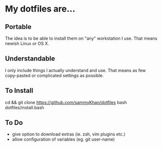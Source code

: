 # My dotfiles are...

## Portable
The idea is to be able to install them on "any" workstation I use. That means newish Linux or OS X.

## Understandable
I only include things I actually understand and use. That means as few copy-pasted or complicated settings as possible.

## To Install
cd && git clone https://github.com/sammyKhan/dotfiles
bash dotfiles/install.bash

## To Do
  * give option to download extras (ie. zsh, vim plugins etc.)
  * allow configuration of variables (eg. git user-name)

